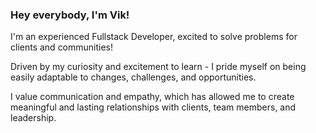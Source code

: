 ### Hey everybody, I'm Vik!

I'm an experienced Fullstack Developer, excited to solve problems for clients and communities!

Driven by my curiosity and excitement to learn - I pride myself on being easily adaptable to changes, challenges, and opportunities. 

I value communication and empathy, which has allowed me to create meaningful and lasting relationships with clients, team members, and leadership.




